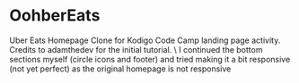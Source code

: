 # OohberEats
Uber Eats Homepage Clone for Kodigo Code Camp landing page activity. Credits to adamthedev for the initial tutorial. \ 
I continued the bottom sections myself (circle icons and footer) and tried making it a bit responsive (not yet perfect) as the original homepage is not responsive
